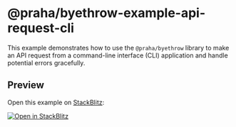 # @praha/byethrow-example-api-request-cli

This example demonstrates how to use the `@praha/byethrow` library to make an API request from a command-line interface (CLI) application and handle potential errors gracefully.

## Preview

Open this example on [StackBlitz](https://stackblitz.com):

[![Open in StackBlitz](https://developer.stackblitz.com/img/open_in_stackblitz.svg)](https://stackblitz.com/github/praha-inc/byethrow/tree/main/examples/external-api-request?file=src/index.ts)
